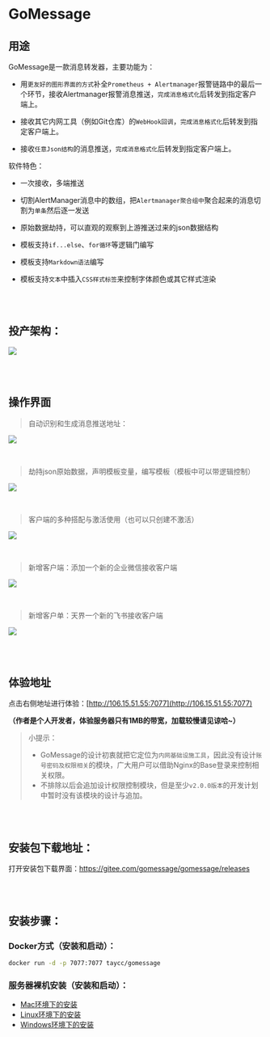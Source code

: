 # GoMessage

## 用途

GoMessage是一款消息转发器，主要功能为：

- 用`更友好的图形界面的方式`补全`Prometheus + Alertmanager`报警链路中的最后一个环节，接收Alertmanager报警消息推送，`完成消息格式化`后转发到指定客户端上。

- 接收其它内网工具（例如Git仓库）的`WebHook回调`，`完成消息格式化`后转发到指定客户端上。

- 接收`任意Json结构`的消息推送，`完成消息格式化`后转发到指定客户端上。



软件特色：

- 一次接收，多端推送

- 切割AlertManager消息中的数组，把`Alertmanager聚合组中`聚合起来的消息切割为`单条`然后逐一发送

- 原始数据劫持，可以直观的观察到上游推送过来的json数据结构

- 模板支持`if...else`、`for循环`等逻辑门编写

- 模板支持`Markdown语法`编写

- 模板支持`文本`中插入`CSS样式标签`来控制字体颜色或其它样式渲染


<br><br>

## 投产架构：

![](https://img.taycc.com/2021-12-27-GoMessage的作用.png)

<br><br>

## 操作界面

> 自动识别和生成消息推送地址：

![](https://img.taycc.com/2021-12-27-9HOAd2.png)

<br>

> 劫持json原始数据，声明模板变量，编写模板（模板中可以带逻辑控制）

![](https://img.taycc.com/2021-12-27-UEgRNZ.png)

<br>

> 客户端的多种搭配与激活使用（也可以只创建不激活）

![](https://img.taycc.com/2021-12-27-rWvtmd.png)

<br>

> 新增客户端：添加一个新的企业微信接收客户端

![](https://img.taycc.com/2021-12-27-l2EmY0.png)

<br>

> 新增客户单：天界一个新的飞书接收客户端

![](https://img.taycc.com/2021-12-27-NlUd9w.png)



<br><br>

## 体验地址

点击右侧地址进行体验：[http://106.15.51.55:7077](http://106.15.51.55:7077)

**（作者是个人开发者，体验服务器只有1MB的带宽，加载较慢请见谅哈~）**

> 小提示：
> - GoMessage的设计初衷就把它定位为`内网基础设施工具`，因此没有设计`账号密码及权限相关`的模块，广大用户可以借助Nginx的Base登录来控制相关权限。
> - 不排除以后会追加设计权限控制模块，但是至少`v2.0.0版本`的开发计划中暂时没有该模块的设计与追加。

<br><br>

## 安装包下载地址：

打开安装包下载界面：https://gitee.com/gomessage/gomessage/releases

<br><br>

## 安装步骤：

### Docker方式（安装和启动）：
```bash
docker run -d -p 7077:7077 taycc/gomessage 
```


### 服务器裸机安装（安装和启动）：
- [Mac环境下的安装](https://gitee.com/gomessage/gomessage/blob/master/docs/install.md#linux%E7%8E%AF%E5%A2%83%E5%AE%89%E8%A3%85)
- [Linux环境下的安装](https://gitee.com/gomessage/gomessage/blob/master/docs/install.md#linux%E7%8E%AF%E5%A2%83%E5%AE%89%E8%A3%85)
- [Windows环境下的安装](https://gitee.com/gomessage/gomessage/blob/master/docs/install.md#linux%E7%8E%AF%E5%A2%83%E5%AE%89%E8%A3%85)
